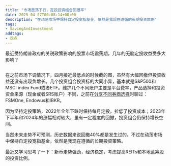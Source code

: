 ```yaml
---
title: "市场震荡下行，定投投资组合回报率"
date: 2025-04-27T00:08:14+08:00
description: "在动荡市场中保持自定投宽指基金，依然是我现在遵循的长期投资策略"
tags:
- SavingAndInvestment
addtags:
- 观点
---
```


最近受特朗普政府的关税政策影响的股票市场震荡期，几年的无脑定投收益受多大影响？

<div>
    <span class="image fit" style="max-width: 500px;"><img src="https://s3.ap-southeast-1.amazonaws.com/littlecheesecake.me/money.sense/investment-return-downturn/investment-return-during-market-downturn.jpeg" alt="" /></span>
</div>

在之前市场下调情况下，四月接近最低点的时候截的图，虽然有大幅回撤但投资收益还没有出现负增长。几个投资组合投资标的大同小异，基本就是S&P500和MSCI index Fund或者ETF。维护几个不同账户主要是平台费率，产品选择和投资资金来源（现金或者SRS账户）不同，之前在[分享不同券商选择](/cn/posts/singapore-brokerage-platform/)时聊过：FSMOne, Endowus和IBKR。

因为坚持定投策略，2022年全年下跌时保持每月定投，拉低了投资成本；2023年下半年和2024年的涨幅相对较大，虽有一定程度的回撤，投资组合仍保持增长空间。

当然未来走势不可预测，历史数据来说回撤40%都是发生过的。不过在动荡市场中保持自定投宽指基金，依然是我现在遵循的长期投资策略。

最近又学习思考了一下：新币走势强劲，经济稳定，考虑提高REITs和本地蓝筹股的投资比例。
